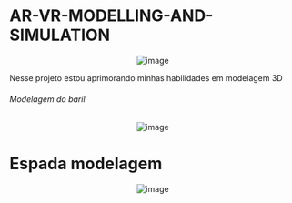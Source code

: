 # AR-VR-MODELLING-AND-SIMULATION
<div align="center">
  
![image](https://github.com/GuilhermeSSantos2004/AR-VR-MODELLING-AND-SIMULATION/assets/107642647/cd7098e8-e9d8-4e4a-a089-2e33483ca654)
</div>

Nesse projeto estou aprimorando minhas habilidades em modelagem 3D

######  Modelagem do baril

<div align="center">
  
![image](https://github.com/GuilhermeSSantos2004/AR-VR-MODELLING-AND-SIMULATION/assets/107642647/2abee3c2-f0f3-4648-a0eb-441d335d2f54)

</div>

# Espada modelagem


<div align="center">
  
![image](https://github.com/GuilhermeSSantos2004/AR-VR-MODELLING-AND-SIMULATION/assets/107642647/48dc0069-8540-4ef6-99c7-92afde9fad32)

</div>
